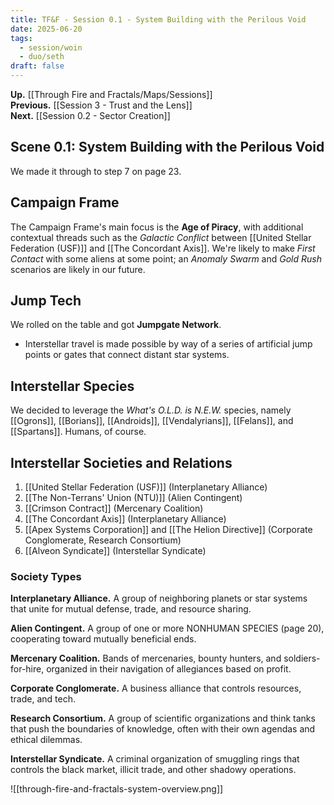 ```yaml
---
title: TF&F - Session 0.1 - System Building with the Perilous Void
date: 2025-06-20
tags:
  - session/woin
  - duo/seth
draft: false
---
```

**Up.** [[Through Fire and Fractals/Maps/Sessions]]<br/>
**Previous.** [[Session 3 - Trust and the Lens]]<br/>
**Next.** [[Session 0.2 - Sector Creation]]<br/>

## Scene 0.1: System Building with the Perilous Void

We made it through to step 7 on page 23. 

## Campaign Frame

The Campaign Frame's main focus is the **Age of Piracy**, with additional contextual threads such as the *Galactic Conflict* between [[United Stellar Federation (USF)]] and [[The Concordant Axis]]. We're likely to make *First Contact* with some aliens at some point; an *Anomaly Swarm* and *Gold Rush* scenarios are likely in our future.

## Jump Tech

We rolled on the table and got **Jumpgate Network**.

- Interstellar travel is made possible by way of a series of artificial jump points or gates that connect distant star systems.

## Interstellar Species

We decided to leverage the *What's O.L.D. is N.E.W.* species, namely [[Ogrons]], [[Borians]], [[Androids]], [[Vendalyrians]], [[Felans]], and [[Spartans]]. Humans, of course.

## Interstellar Societies and Relations

1. [[United Stellar Federation (USF)]] (Interplanetary Alliance)
2. [[The Non-Terrans' Union (NTU)]] (Alien Contingent)
3. [[Crimson Contract]] (Mercenary Coalition)
4. [[The Concordant Axis]] (Interplanetary Alliance)
5. [[Apex Systems Corporation]] and [[The Helion Directive]] (Corporate Conglomerate, Research Consortium)
6. [[Alveon Syndicate]] (Interstellar Syndicate)

### Society Types

**Interplanetary Alliance.** A group of neighboring planets or star systems that unite for
mutual defense, trade, and resource sharing.

**Alien Contingent.** A group of one or more NONHUMAN SPECIES (page 20), cooperating toward mutually beneficial ends.

**Mercenary Coalition.** Bands of mercenaries, bounty hunters, and soldiers-for-hire,
organized in their navigation of allegiances based on profit.

**Corporate Conglomerate.** A business alliance that controls resources, trade, and tech.

**Research Consortium.** A group of scientific organizations and think tanks that push
the boundaries of knowledge, often with their own agendas and ethical dilemmas.

**Interstellar Syndicate.** A criminal organization of smuggling rings that controls the
black market, illicit trade, and other shadowy operations.

![[through-fire-and-fractals-system-overview.png]]
